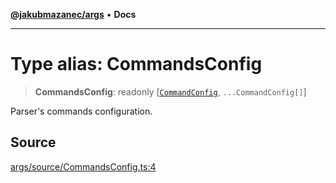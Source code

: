 [**@jakubmazanec/args**](../README.md) • **Docs**

---

# Type alias: CommandsConfig

> **CommandsConfig**: readonly [[`CommandConfig`](CommandConfig.md), `...CommandConfig[]`]

Parser's commands configuration.

## Source

[args/source/CommandsConfig.ts:4](https://github.com/jakubmazanec/js-tools/blob/4653f1571319b3537b5a901a19e171562b7727e5/packages/args/source/CommandsConfig.ts#L4)
